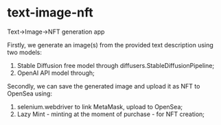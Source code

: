 # text-image-nft
Text->Image->NFT generation app

Firstly, we generate an image(s) from the provided text description using two models:
1. Stable Diffusion free model through diffusers.StableDiffusionPipeline;
2. OpenAI API model through;

Secondly, we can save the generated image and upload it as NFT to OpenSea using:
1. selenium.webdriver to link MetaMask, upload to OpenSea;
2. Lazy Mint - minting at the moment of purchase - for NFT creation;
